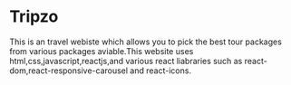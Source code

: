 # Tripzo
This is an travel webiste which allows you to pick the best tour packages from various packages aviable.This website uses html,css,javascript,reactjs,and various react liabraries such as react-dom,react-responsive-carousel and react-icons.  
